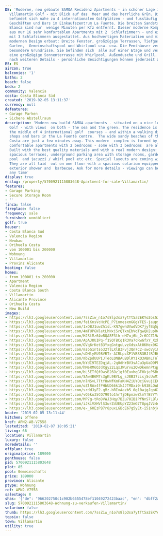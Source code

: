 ```yaml
---
DE: 'Moderne, neu gebaute SAMOA Residenz Apartments - in schöner Lage inmitten von
  Villamartin Golf - mit Blick auf das  Meer und das herrliche Grün. Die Residenz
  befindet sich nahe zu 4 internationalen Golfplätzen - und fussläufig zu  Restaurants,
  Geschäften und Bars im Einkaufszentrum La Fuente. Die breiten Sandstrände der Costa
  Blanca sind nur  wenige Minuten per Kfz entfernt. Dieser moderne Komplex besteht
  aus nur 16 sehr komfortablen Apartments mit 2  Schlafzimmern - und einige sind auch
  mit 3 Schlafzimmern ausgestattet. Aus hochwertigen Materialien und mit einem  wirklich
  modernen Design erbaut: Breite Fenster, großzügige Terrassen, Tiefgarage mit Abstellräumen,
  Garten,  Gemeinschaftspool und Whirlpool usw. usw. Die Penthäuser verfügen über
  besondere Grundrisse. Sie befinden sich  alle auf einer Etage und verfügen über
  eine großzügige Sonnenterrasse mit Whirlpool, Außendusche und Grill. Fragen  Sie
  nach weiteren Details - persönliche Besichtigungen können jederzeit arrangiert werden.'
ES: ES
aircon: true
balconies: '1'
baths: 2
beach: false
beds: 2
community: Valencia
costa: Costa Blanca Süd
created: '2019-02-05 13:11:37'
currency: null
defeatures:
- Garage Parken
- Sichere Abstellraum
description: 'Modern new build SAMOA apartments - situated on a nice location in Villamartin
  Golf - with views  on both - the sea and the green. The residence is located in
  the middle of 4 international golf  courses - and within a walking distance to restaurants,
  shops and bars in the La Fuente centre.  The wide sandy beaches of the Southern
  Costa are just a few minutes away. This modern  complex is formed by only a few
  comfortable apartments with 2 bedrooms - some with 3 bedrooms  are also available.
  Built with the best quality materials and with a real modern design: Wide  windows,
  spacious terraces, underground parking area with storage rooms, garden, communal
  pool  and jacuzzi / whirl pool etc etc. Special layouts are coming with the penthouses.
  They are all laid  out on one floor with a spacious solarium equipped with jacuzzi,
  exterior shower and  barbecue. Ask for more details - viewings can be arranged at
  any time'
display: true
enslug: /property/5700921115803648-Apartment-for-sale-Villamartin/
features:
- Garage Parking
- Secure Storage Room
- ''
finca: false
fireplace: false
frequency: sale
furnished: unmöbliert
golf: true
hauser:
- Costa Blanca Sud
- Valencia Region
- Neubau
- Orihuela Costa
- von 100001 bis 200000
- Wohnung
- Villamartin
- Provinz Alicante
heating: false
homes:
- from 100001 to 200000
- Apartment
- Valencia Region
- Costa Blanca South
- Villamartin
- Alicante Province
- Orihuela Costa
- New Build
images:
- https://lh3.googleusercontent.com/7ssZiw_n1o7s8lp3sa7ytTt5a2EKYo2osGxbvCRJh8piiTOJx31StF641tlsXOeQrUBVQVVsVWAPAeHUkwEC=w640-rj-e30-l100
- https://lh3.googleusercontent.com/feiKnsVcHcPE_P7inmesxmGOgYFE5-jaupyt9Do5aMiezzc5E3tT2jvOGuoxu0LVUy6IRm4IbFWvtuwlTZux=w640-rj-e30-l100
- https://lh3.googleusercontent.com/1xOBJ1uwZh1sL-KN7gwnUVwdVDK7jyfBq5pj6UVyMRrn2xafZd6orxvzCVc7z9yRt-sgzuU19qFRp1UJH6IN=w640-rj-e30-l100
- https://lh3.googleusercontent.com/4mTUPGNletLhNxjSrQTxnEbVqTgwQH2upRqMbd-M5UgRKyFMlE815Wuy1Bmh5yjPYSSjPU1UPcPoaxGB-SB0=w640-rj-e30-l100
- https://lh3.googleusercontent.com/HJStMz64wBQA8F3lh-eH7uj6b_2r6CCZ19AgPZ2G4BXy95gbKcQKs1Ze4LawlvHwITGp_vPKvkyoOd5Al4h_=w640-rj-e30-l100
- https://lh3.googleusercontent.com/ApAJOUIPq-f1SQTBCq1R3Va7cRwGfxY_Xzh7_o8hhBTL0ygrFLbo9UUm3aStaFHN-ynrGFYnWTPudJQJjQA=w640-rj-e30-l100
- https://lh3.googleusercontent.com/OVq6rKetB3YxqGntguLvzXdsxAt0KHex0KXdceVL-ET562tGLDtrUWbxVJ5BKLvejWV_ulMuL6uuLz4IweY=w640-rj-e30-l100
- https://lh3.googleusercontent.com/mzoG1ntso32TlLXlB3Fvj3Qn7C2-swoVyi8iGhSZTR_CuuAAIkWxxHNpRfBQNKw_3omWQqAH1jK6G2cbUYbl=w640-rj-e30-l100
- https://lh3.googleusercontent.com/sDHlyEU9BVRTr-ACRLpcXP1VBSR3BJfRJB0uPYKAJPL9V-_KJyXxxsYVZGJl5um-7pmK31Xpg-VqHviq--c=w640-rj-e30-l100
- https://lh3.googleusercontent.com/mbZpdUUPIJTeoLQNBAuBDlRYIkQ3ABmLTnlZVrZL0-9eR_2cKAlJS73H1LmNl95qLQS_ksOEakrnxJQHS0E=w640-rj-e30-l100
- https://lh3.googleusercontent.com/bYdI9TEZDqjAL-2q0dHrBV3sACu3pUaD9Pb5I4uS3OS1WraAyCZOAjIaTcUZ3W7jsufabEXhM5e4Esjucqx6rw=w640-rj-e30-l100
- https://lh3.googleusercontent.com/hMeRM6OJdXgy22LqxJWurvu2QwDkemnPtqpv917CF1mzamzUyPbR3TWysVCCWoG2emO5y9CZWxMF-kQ6EOEW=w640-rj-e30-l100
- https://lh3.googleusercontent.com/bL5ETfQfOwsB26Oz1gf0EuvhqGFHkjeP6BmzBArhUa2aJgyjshoGA3Dy4WBtIXNwivGTpRNIGkkCW9xXNEJp=w640-rj-e30-l100
- https://lh3.googleusercontent.com/SAw4B6M7s3gKL9BYLg_sJ8B37zisj5cUwMITm4LVWcDQyuI0j-LKstBjOfO48nngc32fCI5TAyz0Tbif-cU=w640-rj-e30-l100
- https://lh3.googleusercontent.com/nlNSvL7TtY8wNfKmFaKH4ZiUYQcjGvujCEGyd97lduU_0UpMNyxA8kCfD0yd3VLaBebeIzVi_dUCjjcYCCbALA=w640-rj-e30-l100
- https://lh3.googleusercontent.com/oZlRAx4fPHbUD66k1kJJTMDxi0-k93BLOuBjutR_rMsIxttinEFvKf9484BoJ_KjiBeUY_4UvGDotcfrwNGDgg=w640-rj-e30-l100
- https://lh3.googleusercontent.com/srddJyF2-gMz-bRIxAazb5_0g10ajgJgo62xzEYpgQb_6etaVFOowiJkqAO_tbVGNIjEiG8NM66xH6oyx-YR=w640-rj-e30-l100
- https://lh3.googleusercontent.com/vQ5ku35CO790to1hrTjDEpnzwZlmYfB7YYr2mRwctTH7MhF4h9KwkGjedUvSQtP2tTSQ8FK6inDRFsGvAqKEeg=w640-rj-e30-l100
- https://lh3.googleusercontent.com/MP7g-tRoDVWJ3Hqy7BZu78IBiPfNnS7LBloo0OuQeH7tRBF4w6GgwNqEYwC70Sqfuqdk8lYKu9RYX2y2ITUc=w640-rj-e30-l100
- https://lh3.googleusercontent.com/iJkiVXHVlS3wrZdUEUpYZ23mG7TUpqJVz4ebjk1UQcwkT6YIDMd9Fca6Wjl8eNQkOyvbe_pQ_6xnh_xcDfE=w640-rj-e30-l100
- https://lh3.googleusercontent.com/e-_60EzPB7r8puxLGBcE67g5yEt-i51nbjq4fSq_0h1OJbmxpW6u1ZKtUQQ4tARZE9LLPVyIZ9_OuuIdhq4ihQ=w640-rj-e30-l100
kdate: '2019-02-05 13:11:44'
kitchen: offene
kref: APN2-AB-V7558
lastedited: '2019-02-07 18:05:21'
living: 66
location: Villamartin
luxury: false
moredetails: ''
offplan: true
originalprice: 189000
penthouse: false
pid: 5700921115803648
plot: 85
pool: Gemeinschafts
price: 189000
province: Alicante
ptype: Wohnung
ref: APN2-V7558
salestage: 0
shas: '{"de": "966202750c1c902b6555478ef11049272423baac", "en": "dbff2ac30c92eeed7d2867d98003bfe679fb57cf"}'
slug: 5700921115803648-Wohnung-zu-verkaufen-Villamartin/
solarium: false
thumb: https://lh3.googleusercontent.com/7ssZiw_n1o7s8lp3sa7ytTt5a2EKYo2osGxbvCRJh8piiTOJx31StF641tlsXOeQrUBVQVVsVWAPAeHUkwEC=w400-h240-n-rj-e30-l100
topsix: false
town: Villamartin
utility: true
---
```


